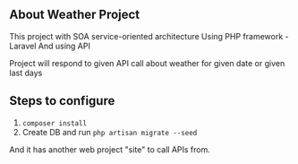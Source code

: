 ## About Weather Project
This project with SOA service-oriented architecture
Using PHP framework - Laravel
And using API 

Project will respond to given API call about weather for given date or given last days

## Steps to configure

1. `composer install`
2. Create DB and run `php artisan migrate --seed`

And it has another web project "site" to call APIs from.
